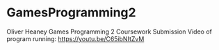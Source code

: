 # GamesProgramming2
Oliver Heaney Games Programming 2 Coursework Submission
Video of program running: https://youtu.be/C65ibNItZvM
